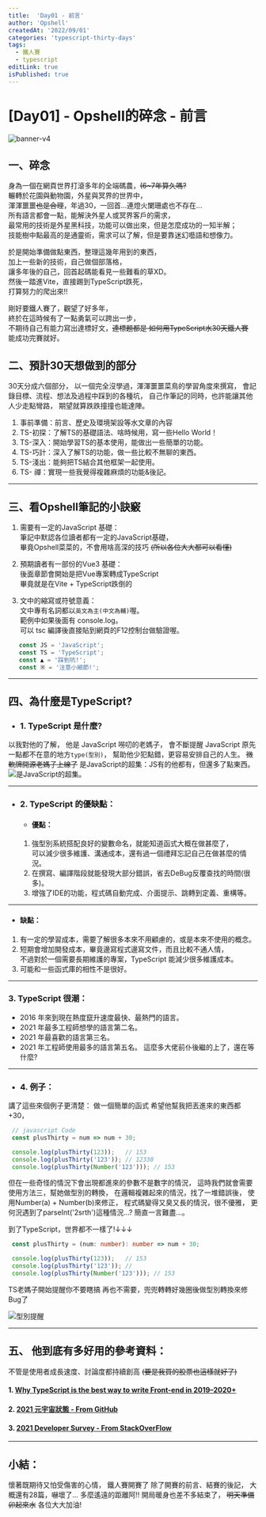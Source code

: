 ```yaml
---
title:  'Day01 - 前言'
author: 'Opshell'
createdAt: '2022/09/01'
categories: 'typescript-thirty-days'
tags:
  - 鐵人賽
  - typescript
editLink: true
isPublished: true
---
```


# [Day01] - Opshell的碎念 - 前言
![banner-v4](https://ithelp.ithome.com.tw/upload/images/20220901/20109918jm8R7REYAN.jpg)

## 一、碎念
身為一個在網頁世界打滾多年的全端碼農，~~(6~7年算久嗎?~~<br />
輾轉於花園與動物園，外星與冥界的世界中，<br />
渾渾噩噩~~也是合理~~，年過30，一回首...連燈火闌珊處也不存在...<br />
所有語言都會一點，能解決外星人或冥界客戶的需求，<br />
最常用的技術是外星黑科技，功能可以做出來，但是怎麼成功的一知半解；<br />
技能樹中點最高的是通靈術，需求可以了解，但是要靠迷幻囈語和想像力。

於是開始準備做點東西，整理這幾年用到的東西，<br />
加上一些新的技術，自己做個部落格，<br />
讓多年後的自己，回首起碼能看見一些難看的草XD。<br />
然後一踏進Vite，直接踢到TypeScript跌死，<br />
打算努力的爬出來!!

剛好要鐵人賽了，觀望了好多年，<br />
終於在這時候有了一點勇氣可以跨出一步，<br />
不期待自己有能力寫出達標好文，~~連標題都是 如何用TypeScript水30天鐵人賽~~<br />
能成功完賽就好。

## 二、預計30天想做到的部分

30天分成六個部分，
以一個完全沒學過，渾渾噩噩菜鳥的學習角度來撰寫，
會記錄目標、流程、想法及過程中踩到的各種坑，
自己作筆記的同時，也許能讓其他人少走點彎路，
期望就算跌跌撞撞也能達陣。

 1. 事前準備：前言、歷史及環境架設等水文章的內容
 2. TS-初探：了解TS的基礎語法、啥時候用，寫一些Hello World！
 3. TS-深入：開始學習TS的基本使用，能做出一些簡單的功能。
 4. TS-巧計：深入了解TS的功能，做一些比較不無聊的東西。
 5. TS-淺出：能夠把TS結合其他框架一起使用。
 6. TS- 禪：實現一些我覺得複雜麻煩的功能&後記。

---

## 三、看Opshell筆記的小訣竅
1. 需要有一定的JavaScript 基礎：<br />
筆記中默認各位讀者都有一定的JavaScript基礎，<br />
畢竟Opshell菜菜的，不會用啥高深的技巧 ~~(所以各位大大都可以看懂)~~

2. 預期讀者有一部份的Vue3 基礎：<br />
後面章節會開始是把Vue專案轉成TypeScript<br />
畢竟就是在Vite + TypeScript跌倒的

3. 文中的縮寫或符號意義：<br />
文中專有名詞都以`英文為主(中文為輔)`喔。<br />
範例中如果後面有 console.log。<br />
可以 tsc 編譯後直接貼到網頁的F12控制台做驗證喔。

```JavaScript
   const JS = 'JavaScript';
   const TS = 'TypeScript';
   const ▲ = '踩到坑!';
   const ※ = '注意小細節!';
```

---

## 四、為什麼是TypeScript?
- ### 1. TypeScript 是什麼?
以我對他的了解，
他是 JavaScript 嘮叨的老媽子，
會不斷提醒 JavaScript 原先一點都不在意的地方`type(型別)`，
幫助他少犯點錯，更容易安排自己的人生。
~~微軟牌開源老媽子上線了~~
是JavaScript的超集：JS有的他都有，但還多了點東西。
![是JavaScript的超集。](https://ithelp.ithome.com.tw/upload/images/20220901/20109918DYspg6k4NO.png)

---

- ### 2. TypeScript 的優缺點：
   - #### 優點：
   1. 強型別系統搭配良好的變數命名，就能知道函式大概在做甚麼了，<br />
      可以減少很多維護、溝通成本，還有過一個禮拜忘記自己在做甚麼的情況。
   2. 在撰寫、編譯階段就能發現大部分錯誤，省去DeBug反覆查找的時間(很多)。
   3. 增強了IDE的功能，程式碼自動完成、介面提示、跳轉到定義、重構等。

---

   - #### 缺點：
   1. 有一定的學習成本，需要了解很多本來不用顧慮的，或是本來不使用的概念。
   2. 短期會增加開發成本，畢竟邊寫程式邊寫文件，而且比較不通人情，<br />
      不過對於一個需要長期維護的專案，TypeScript 能減少很多維護成本。
   3. 可能和一些函式庫的相性不是很好。

---

   ### 3. TypeScript 很潮：
   - 2016 年來到現在熱度竄升速度最快、最熱門的語言。
   - 2021 年最多工程師想學的語言第二名。
   - 2021 年最喜歡的語言第三名。
   - 2021 年工程師使用最多的語言第五名。
   這麼多大佬前仆後繼的上了，還在等什麼?

---

   - ### 4. 例子：
   講了這些來個例子更清楚：
   做一個簡單的函式 希望他幫我把丟進來的東西都+30，
   ```JavaScript
    // javascript Code
    const plusThirty = num => num + 30;

    console.log(plusThirty(123));   // 153
    console.log(plusThirty('123')); // 12330
    console.log(plusThirty(Number('123'))); // 153
   ```
   但在一些奇怪的情況下會出現都進來的參數不是數字的情況，
   這時我們就會需要使用方法三，幫她做型別的轉換，
   在邏輯複雜起來的情況，找了一堆錯誤後，
   使用Number(a) + Number(b)來修正，
   程式碼變得又臭又長的情況，很不優雅，
   更何況遇到了parseInt('2srth')這種情況...?
   簡直一言難盡...。

   到了TypeScript，世界都不一樣了!↓↓↓
   ```typescript
    const plusThirty = (num: number): number => num + 30;

    console.log(plusThirty(123));   // 153
    console.log(plusThirty('123')); //
    console.log(plusThirty(Number('123'))); // 153
   ```
   TS老媽子開始提醒你不要瞎搞
   再也不需要，兜兜轉轉好幾圈後做型別轉換來修Bug了

![型別提醒](https://ithelp.ithome.com.tw/upload/images/20220901/201099182H6aHEFC9S.png)

---

## 五、 他到底有多好用的參考資料：
   不管是使用者成長速度、討論度都持續創高 ~~(要是我買的股票也這樣就好了)~~
   #### 1. [Why TypeScript is the best way to write Front-end in 2019–2020+](https://jackthenomad.com/why-typescript-is-the-best-way-to-write-front-end-in-2019-feb855f9b164)
   #### 2. [2021 元宇宙狀態 - From GitHub](https://octoverse.github.com/#top-languages-over-the-years)
   #### 3. [2021 Developer Survey - From StackOverFlow](https://insights.stackoverflow.com/survey/2021#key-territories-country)

---

## 小結：
   懷著既期待又怕受傷害的心情，
   鐵人賽開賽了
   除了開賽的前言、結賽的後記，
   大概還有28篇，嚇壞了...
   多麼遙遠的距離阿!!
   開局暖身也差不多結束了，
   ~~明天準備卯起來水~~
   各位大大加油!
